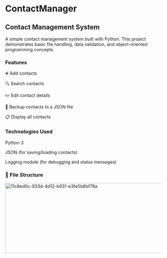 # ContactManager
## Contact Management System

A simple contact management system built with Python. This project demonstrates basic file handling, data validation, and object-oriented programming concepts.

### Features

➕ Add contacts

🔍 Search contacts

✏️ Edit contact details

💾 Backup contacts to a JSON file

📋 Display all contacts

### Technologies Used

Python 3

JSON (for saving/loading contacts)

Logging module (for debugging and status messages)

### 📂 File Structure
<img width="624" height="225" alt="11c8ed0c-933d-4d12-b931-e3fe5b6bf78a" src="https://github.com/user-attachments/assets/95c615e6-2712-46d8-ac4f-d6699939fd17" />
